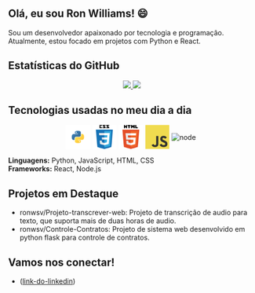 ## Olá, eu sou Ron Williams! 😄
Sou um desenvolvedor apaixonado por tecnologia e programação. Atualmente, estou focado em projetos com Python e React.

## Estatísticas do GitHub
<div align="center">
  <a href="https://github.com/ronwsv">
    <img height="180em" src="https://github-readme-stats.vercel.app/api?username=ronwsv&show_icons=true&theme=synthwave&include_all_commits=true&count_private=true"/>
    <img height="180em" src="https://github-readme-stats.vercel.app/api/top-langs/?username=ronwsv&show_icons=true&theme=synthwave&include_all_commits=true&count_private=true"/>
  </a>
</div>

## Tecnologias usadas no meu dia a dia
<div align="center">
  <img align="center" alt="python" height="50" width="50" src="https://github.com/ronwsv/Ronwsv/blob/main/python.svg">
  <img align="center" alt="css" height="50" width="50" src="https://github.com/ronwsv/Ronwsv/blob/main/css3-original-wordmark.svg">
  <img align="center" alt="html" height="50" width="50" src="https://github.com/ronwsv/Ronwsv/blob/main/html5-original-wordmark.svg">
  <img align="center" alt="java" height="50" width="50" src="https://github.com/ronwsv/Ronwsv/blob/main/javascript-original.svg">
  <img align="center" alt="node" height="50" width "50" src "https://github.com/ronwsv/Ronwsv/blob/main/icons8-nodejs-48.svg">
  <img align "center" alt "react "height "50 "width "50 "src "https://github.com/ronwsv/Ronwsv/blob/main/react-1-logo.svg">
</div>

**Linguagens:** Python, JavaScript, HTML, CSS  
**Frameworks:** React, Node.js

## Projetos em Destaque
- ronwsv/Projeto-transcrever-web: Projeto de transcrição de audio para texto, que suporta mais de duas horas de audio.
- ronwsv/Controle-Contratos: Projeto de sistema web desenvolvido em python flask para controle de contratos.

## Vamos nos conectar!
- ([link-do-linkedin](https://www.linkedin.com/in/ron-williams-viera-56869862))



